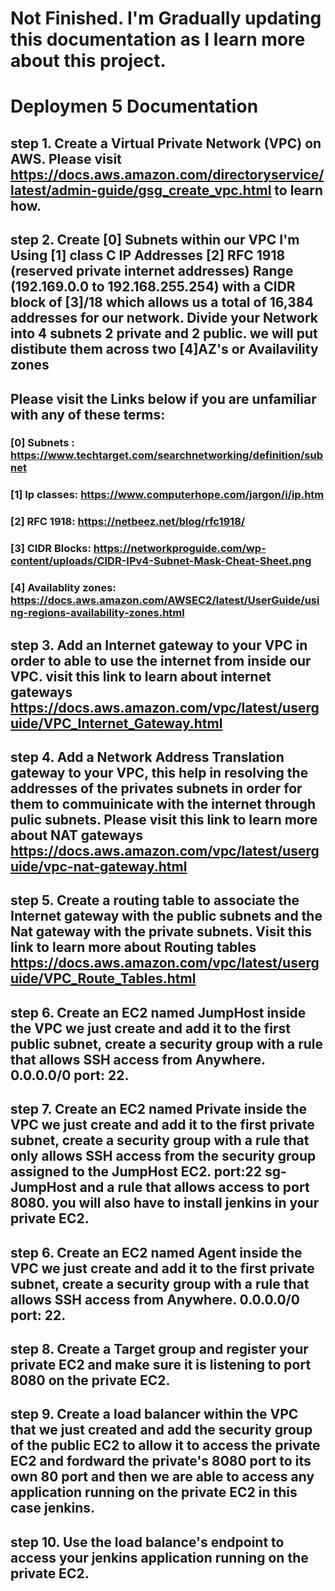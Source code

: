 # Not Finished. I'm Gradually updating this documentation as I learn more about this project. 
# Deploymen 5 Documentation

## step 1. Create a Virtual Private Network (VPC) on AWS. Please visit https://docs.aws.amazon.com/directoryservice/latest/admin-guide/gsg_create_vpc.html to learn how.
## step 2. Create [0] Subnets within our VPC I'm Using [1] class C IP Addresses [2] RFC 1918 (reserved private internet addresses) Range (192.169.0.0 to 192.168.255.254) with a CIDR block of [3]/18 which allows us a total of 16,384 addresses for our network. Divide your Network into 4 subnets 2 private and 2 public. we will put distibute them across two [4]AZ's or Availavility zones 

## Please visit the Links below if you are unfamiliar with any of these terms:

### [0] Subnets : https://www.techtarget.com/searchnetworking/definition/subnet
### [1] Ip classes: https://www.computerhope.com/jargon/i/ip.htm
### [2] RFC 1918: https://netbeez.net/blog/rfc1918/
### [3] CIDR Blocks: https://networkproguide.com/wp-content/uploads/CIDR-IPv4-Subnet-Mask-Cheat-Sheet.png
### [4] Availablity zones: https://docs.aws.amazon.com/AWSEC2/latest/UserGuide/using-regions-availability-zones.html

## step 3. Add an Internet gateway to your VPC in order to able to use the internet from inside our VPC. visit this link to learn about internet gateways https://docs.aws.amazon.com/vpc/latest/userguide/VPC_Internet_Gateway.html
## step 4. Add a Network Address Translation gateway to your VPC, this help in resolving the addresses of the privates subnets in order for them to commuinicate with the internet through pulic subnets. Please visit this link to learn more about NAT gateways https://docs.aws.amazon.com/vpc/latest/userguide/vpc-nat-gateway.html 
## step 5. Create a routing table to associate the Internet gateway with the public subnets and the Nat gateway with the private subnets. Visit this link to learn more about Routing tables https://docs.aws.amazon.com/vpc/latest/userguide/VPC_Route_Tables.html
## step 6. Create an EC2 named JumpHost inside the VPC we just create and add it to the first public subnet, create a  security group with a rule that allows SSH access from Anywhere. 0.0.0.0/0 port: 22.
## step 7. Create an EC2 named Private inside the VPC we just create and add it to the first private subnet, create a security group with a rule that only allows SSH access from the security group assigned to the JumpHost EC2. port:22 sg-JumpHost and a rule that allows access to port 8080.  you will also have to install jenkins in your private EC2.
## step 6. Create an EC2 named Agent inside the VPC we just create and add it to the first private subnet, create a  security group with a rule that allows SSH access from Anywhere. 0.0.0.0/0 port: 22.
## step 8. Create a Target group and register your private EC2 and make sure it is listening to port 8080 on the private EC2.
## step 9. Create a load balancer within the VPC that we just created and add the security group of the public EC2 to allow it to access the private EC2 and fordward the private's 8080 port to its own 80 port and then we are able to access any application running on the private EC2 in this case jenkins.
## step 10. Use the load balance's endpoint to access your jenkins application running on the private EC2.
##
